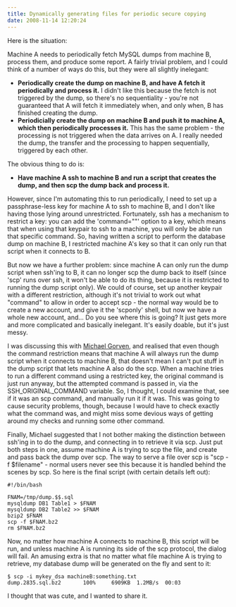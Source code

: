 ```yaml
--- 
title: Dynamically generating files for periodic secure copying
date: 2008-11-14 12:20:24
--- 
```

Here is the situation:

Machine A needs to periodically fetch MySQL dumps from machine B, process them, and produce some report.  A fairly trivial problem, and I could think of a number of ways do this, but they were all slightly inelegant:

* **Periodically create the dump on machine B, and have A fetch it periodically and process it.** I didn't like this because the fetch is not triggered by the dump, so there's no sequentiality - you're not guaranteed that A will fetch it immediately when, and only when, B has finished creating the dump.
* **Periodicially create the dump on machine B and push it to machine A, which then periodically processes it.** This has the same problem - the processing is not triggered when the data arrives on A. I really needed the dump, the transfer and the processing to happen sequentially, triggered by each other.

The obvious thing to do is:

* **Have machine A ssh to machine B and run a script that creates the dump, and then scp the dump back and process it.**

However, since I'm automating this to run periodically, I need to set up a passphrase-less key for machine A to ssh to machine B, and I don't like having those lying around unrestricted.  Fortunately, ssh has a mechanism to restrict a key: you can add the 'command=""' option to a key, which means that when using that keypair to ssh to a machine, you will only be able run that specific command.  So, having written a script to perform the database dump on machine B, I restricted machine A's key so that it can only run that script when it connects to B.

But now we have a further problem:  since machine A can only run the dump script when ssh'ing to B, it can no longer scp the dump back to itself (since 'scp' runs over ssh, it won't be able to do its thing, because it is restricted to running the dump script only).  We could of course, set up another keypair with a different restriction, although it's not trivial to work out what "command" to allow in order to accept scp - the normal way would be to create a new account, and give it the 'scponly' shell, but now we have a whole new account, and...  Do you see where this is going?  It just gets more and more complicated and basically inelegant.  It's easily doable, but it's just messy.

I was discussing this with [Michael Gorven][], and realised that even though the command restriction means that machine A will always run the dump script when it connects to machine B, that doesn't mean I can't put stuff in the dump script that lets machine A also do the scp.  When a machine tries to run a different command using a restricted key, the original command is just run anyway, but the attempted command is passed in, via the SSH_ORIGINAL_COMMAND variable. So, I thought, I could examine that, see if it was an scp command, and manually run it if it was.  This was going to cause security problems, though, because I would have to check exactly what the command was, and might miss some devious ways of getting around my checks and running some other command.

Finally, Michael suggested that I not bother making the distinction between ssh'ing in to do the dump, and connecting in to retrieve it via scp.  Just put both steps in one, assume machine A is trying to scp the file, and create and pass back the dump over scp.  The way to serve a file over scp is "scp -f $filename" - normal users never see this because it is handled behind the scenes by scp.  So here is the final script (with certain details left out):

    #!/bin/bash
    
    FNAM=/tmp/dump.$$.sql
    mysqldump DB1 Table1 > $FNAM
    mysqldump DB2 Table2 >> $FNAM
    bzip2 $FNAM
    scp -f $FNAM.bz2
    rm $FNAM.bz2

Now, no matter how machine A connects to machine B, this script will be run, and unless machine A is running its side of the scp protocol, the dialog will fail.  An amusing extra is that no matter what file machine A is trying to retrieve, my database dump will be generated on the fly and sent to it:

    $ scp -i mykey_dsa machineB:something.txt
    dump.2835.sql.bz2       100%     6909KB  1.2MB/s  00:03

I thought that was cute, and I wanted to share it.

[Michael Gorven]: http://michael.gorven.za.net/
